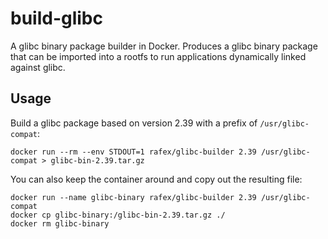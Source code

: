 # build-glibc

A glibc binary package builder in Docker. Produces a glibc binary package that can be imported into a rootfs to run applications dynamically linked against glibc.

## Usage

Build a glibc package based on version 2.39 with a prefix of `/usr/glibc-compat`:

    docker run --rm --env STDOUT=1 rafex/glibc-builder 2.39 /usr/glibc-compat > glibc-bin-2.39.tar.gz

You can also keep the container around and copy out the resulting file:

    docker run --name glibc-binary rafex/glibc-builder 2.39 /usr/glibc-compat
    docker cp glibc-binary:/glibc-bin-2.39.tar.gz ./
    docker rm glibc-binary
